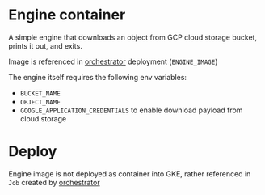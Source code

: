 # Engine container
A simple engine that downloads an object from GCP cloud storage bucket, prints it out, and exits.

Image is referenced in [orchestrator](../orchestrator/README.md) deployment (`ENGINE_IMAGE`)

The engine itself requires the following env variables:
* `BUCKET_NAME` 
* `OBJECT_NAME`
* `GOOGLE_APPLICATION_CREDENTIALS` to enable download payload from cloud storage

# Deploy
Engine image is not deployed as container into GKE, rather referenced in `Job` created by [orchestrator](../orchestrator/README.md)





